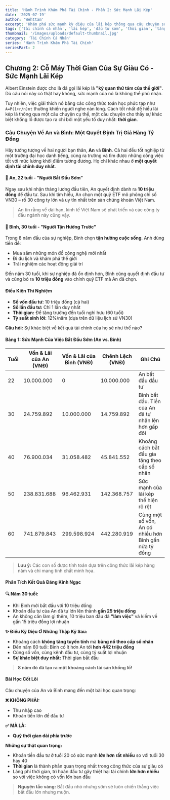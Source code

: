 ```yaml
---
title: 'Hành Trình Khám Phá Tài Chính - Phần 2: Sức Mạnh Lãi Kép'
date: '2025-07-19'
author: 'Wehttam'
excerpt: 'Khám phá sức mạnh kỳ diệu của lãi kép thông qua câu chuyện so sánh trực quan, chứng minh tại sao thời gian là yếu tố quan trọng nhất trong hành trình xây dựng sự giàu có.'
tags: ['tài chính cá nhân', 'lãi kép', 'đầu tư sớm', 'thời gian', 'tăng trưởng tài sản']
thumbnail: '/images/uploads/default-thumbnail.jpg'
category: 'Tài Chính Cá Nhân'
series: 'Hành Trình Khám Phá Tài Chính'
seriesPart: 2
---
```


## Chương 2: Cỗ Máy Thời Gian Của Sự Giàu Có - Sức Mạnh Lãi Kép

Albert Einstein được cho là đã gọi lãi kép là **"kỳ quan thứ tám của thế giới"**. Dù câu nói này có thật hay không, sức mạnh của nó là không thể phủ nhận. 

Tuy nhiên, việc giải thích nó bằng các công thức toán học phức tạp như `A=P(1+r/n)nt` thường khiến người nghe nản lòng. Cách tốt nhất để hiểu lãi kép là thông qua một câu chuyện cụ thể, một câu chuyện cho thấy sự khác biệt khổng lồ được tạo ra chỉ bởi một yếu tố duy nhất: **thời gian**.

### Câu Chuyện Về An và Bình: Một Quyết Định Trị Giá Hàng Tỷ Đồng

Hãy tưởng tượng về hai người bạn thân, **An** và **Bình**. Cả hai đều tốt nghiệp từ một trường đại học danh tiếng, cùng ra trường và tìm được những công việc tốt với mức lương khởi điểm tương đương. Họ chỉ khác nhau ở **một quyết định tài chính duy nhất**.

#### 👤 An, 22 tuổi - "Người Bắt Đầu Sớm"
Ngay sau khi nhận tháng lương đầu tiên, An quyết định dành ra **10 triệu đồng** để đầu tư. Sau khi tìm hiểu, An chọn một quỹ ETF mô phỏng chỉ số VN30 – rổ 30 công ty lớn và uy tín nhất trên sàn chứng khoán Việt Nam. 

> An tin rằng về dài hạn, kinh tế Việt Nam sẽ phát triển và các công ty đầu ngành này cũng vậy.

#### 👤 Bình, 30 tuổi - "Người Tận Hưởng Trước"
Trong 8 năm đầu của sự nghiệp, Bình chọn **tận hưởng cuộc sống**. Anh dùng tiền để:
- Mua sắm những món đồ công nghệ mới nhất
- Đi du lịch và khám phá thế giới
- Trải nghiệm các hoạt động giải trí

Đến năm 30 tuổi, khi sự nghiệp đã ổn định hơn, Bình cũng quyết định đầu tư và cũng bỏ ra **10 triệu đồng** vào chính quỹ ETF mà An đã chọn.

#### Điều Kiện Thí Nghiệm
- **Số vốn đầu tư:** 10 triệu đồng (cả hai)
- **Số lần đầu tư:** Chỉ 1 lần duy nhất
- **Thời gian:** Để tăng trưởng đến tuổi nghỉ hưu (60 tuổi)
- **Tỷ suất sinh lời:** 12%/năm (dựa trên dữ liệu lịch sử VN30)

**Câu hỏi:** Sự khác biệt về kết quả tài chính của họ sẽ như thế nào?

#### Bảng 1: Sức Mạnh Của Việc Bắt Đầu Sớm (An vs. Bình)

| Tuổi | Vốn & Lãi của An (VNĐ) | Vốn & Lãi của Bình (VNĐ) | Chênh Lệch (VNĐ) | Ghi Chú |
|------|------------------------|---------------------------|-------------------|---------|
| 22   | 10.000.000             | 0                         | 10.000.000        | An bắt đầu đầu tư |
| 30   | 24.759.892             | 10.000.000                | 14.759.892        | Bình bắt đầu. Tiền của An đã tự nhân lên hơn gấp đôi |
| 40   | 76.900.034             | 31.058.482                | 45.841.552        | Khoảng cách bắt đầu gia tăng theo cấp số nhân |
| 50   | 238.831.688            | 96.462.931                | 142.368.757       | Sức mạnh của lãi kép thể hiện rõ rệt |
| 60   | 741.879.843            | 299.598.924               | 442.280.919       | Cùng một số vốn, An có nhiều hơn Bình gần nửa tỷ đồng |

> **Lưu ý:** Các con số được tính toán dựa trên công thức lãi kép hàng năm và chỉ mang tính chất minh họa.

#### Phân Tích Kết Quả Đáng Kinh Ngạc

**🔍 Năm 30 tuổi:**
- Khi Bình mới bắt đầu với 10 triệu đồng
- Khoản đầu tư của An đã tự lớn lên thành **gần 25 triệu đồng**
- An không cần làm gì thêm, 10 triệu ban đầu đã **"làm việc"** và kiếm về gần 15 triệu đồng lợi nhuận

**✨ Điều Kỳ Diệu Ở Những Thập Kỷ Sau:**
- Khoảng cách **không tăng tuyến tính** mà **bùng nổ theo cấp số nhân**
- Đến năm 60 tuổi: Bình có ít hơn An tới **hơn 442 triệu đồng**
- Cùng số vốn, cùng kênh đầu tư, cùng tỷ suất lợi nhuận
- **Sự khác biệt duy nhất:** Thời gian bắt đầu

> **8 năm đó đã tạo ra một khoảng cách tài sản khổng lồ!**

#### Bài Học Cốt Lõi

Câu chuyện của An và Bình mang đến một bài học quan trọng:

**❌ KHÔNG PHẢI:**
- Thu nhập cao
- Khoản tiền lớn để đầu tư

**✅ MÀ LÀ:**
- **Quỹ thời gian dài phía trước**

**Những sự thật quan trọng:**
- Khoản tiền đầu tư ở tuổi 20 có sức mạnh **lớn hơn rất nhiều** so với tuổi 30 hay 40
- **Thời gian** là thành phần quan trọng nhất trong công thức của sự giàu có
- Lãng phí thời gian, trì hoãn đầu tư gây thiệt hại tài chính **lớn hơn nhiều** so với việc không có vốn lớn ban đầu

> **Nguyên tắc vàng:** Bắt đầu nhỏ nhưng sớm sẽ luôn chiến thắng việc bắt đầu lớn nhưng muộn.